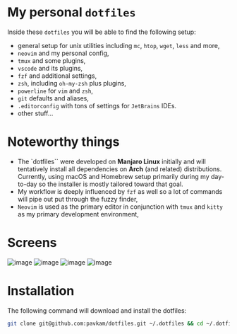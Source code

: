 # My personal `dotfiles`

Inside these `dotfiles` you will be able to find the following setup:

* general setup for unix utilities including `mc`, `htop`, `wget`, `less` and more,
* `neovim` and my personal config,
* `tmux` and some plugins,
* `vscode` and its plugins,
* `fzf` and additional settings,
* `zsh`, including `oh-my-zsh` plus plugins,
* `powerline` for `vim` and `zsh`,
* `git` defaults and aliases,
* `.editorconfig` with tons of settings for `JetBrains` IDEs.
* other stuff...

# Noteworthy things

* The `dotfiles`` were developed on **Manjaro Linux** initially and will tentatively install all dependencies on **Arch** (and related) distributions. Currently, using macOS and Homebrew setup primarily during my day-to-day so the installer is mostly tailored toward that goal.
* My workflow is deeply influenced by `fzf` as well so a lot of commands will pipe out put through the fuzzy finder,
* `Neovim` is used as the primary editor in conjunction with `tmux` and `kitty` as my primary development environment,

# Screens
![image](https://user-images.githubusercontent.com/7327309/147490998-1a600287-3555-4bce-9a29-d06c2e476aee.png)
![image](https://user-images.githubusercontent.com/7327309/147490417-8197f664-31df-45fe-87b4-74ae495cee19.png)
![image](https://user-images.githubusercontent.com/7327309/147490500-31312ab3-922b-45ea-9c1a-f2d7f689901b.png)
![image](https://user-images.githubusercontent.com/7327309/147490587-126afbd3-d68b-464d-b8e5-6abd6cb1a1dc.png)

# Installation

The following command will download and install the dotfiles:
```sh
git clone git@github.com:pavkam/dotfiles.git ~/.dotfiles && cd ~/.dotfiles && ./install.sh
```

